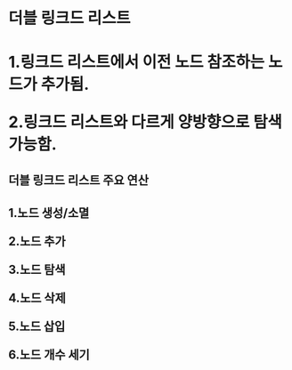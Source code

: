<H1>더블 링크드 리스트<H1>  
1.링크드 리스트에서 이전 노드 참조하는 노드가 추가됨.   

2.링크드 리스트와 다르게 양방향으로 탐색 가능함.
<H2>더블 링크드 리스트 주요 연산<H2>

1.노드 생성/소멸    

2.노드 추가 

3.노드 탐색 

4.노드 삭제 

5.노드 삽입 

6.노드 개수 세기  


